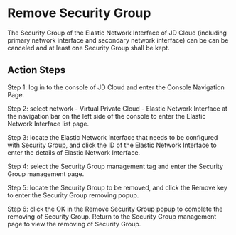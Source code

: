 # Remove Security Group

The Security Group of the Elastic Network Interface of JD Cloud (including primary network interface and secondary network interface) can be can be canceled and at least one Security Group shall be kept.

## Action Steps
Step 1: log in to the console of JD Cloud and enter the Console Navigation Page.

Step 2: select network - Virtual Private Cloud - Elastic Network Interface at the navigation bar on the left side of the console to enter the Elastic Network Interface list page.

Step 3: locate the Elastic Network Interface that needs to be configured with Security Group, and click the ID of the Elastic Network Interface to enter the details of Elastic Network Interface.

Step 4: select the Security Group management tag and enter the Security Group management page.

Step 5: locate the Security Group to be removed, and click the Remove key to enter the Security Group removing popup.

Step 6: click the OK in the Remove Security Group popup to complete the removing of Security Group. Return to the Security Group management page to view the removing of Security Group.

